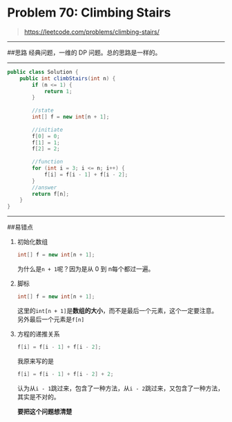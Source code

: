 # Problem 70: Climbing Stairs


> https://leetcode.com/problems/climbing-stairs/

----------------------------------------
##思路
经典问题，一维的 DP 问题。总的思路是一样的。

-----------------------------------
```java
public class Solution {
    public int climbStairs(int n) {
        if (n <= 1) {
            return 1;
        }
        
        //state
        int[] f = new int[n + 1];
        
        //initiate
        f[0] = 0;
        f[1] = 1;
        f[2] = 2;
        
        //function
        for (int i = 3; i <= n; i++) {
            f[i] = f[i - 1] + f[i - 2];
        }
        //answer
        return f[n];
    }
}
```
----------------------------
##易错点
1. 初始化数组
   ```java
   int[] f = new int[n + 1];
   ```
   为什么是```n + 1```呢？因为是从 0 到 n每个都过一遍。
2. 脚标
   ```java
   int[] f = new int[n + 1];
   ```
   这里的```int[n + 1]```是**数组的大小**，而不是最后一个元素，这个一定要注意。
   另外最后一个元素是```f[n]```
3. 方程的递推关系
   ```java
   f[i] = f[i - 1] + f[i - 2];
   ```
   我原来写的是
   ```java
   f[i] = f[i - 1] + f[i - 2] + 2;
   ```
   认为从```i - 1```跳过来，包含了一种方法，从```i - 2```跳过来，又包含了一种方法，其实是不对的。
   
   **要把这个问题想清楚**
   
   
   
   
   
   
   
   
   
   
   
   
   
   
   
   
   
   
   
   
   
   
   
   
   
   
   
   
   
